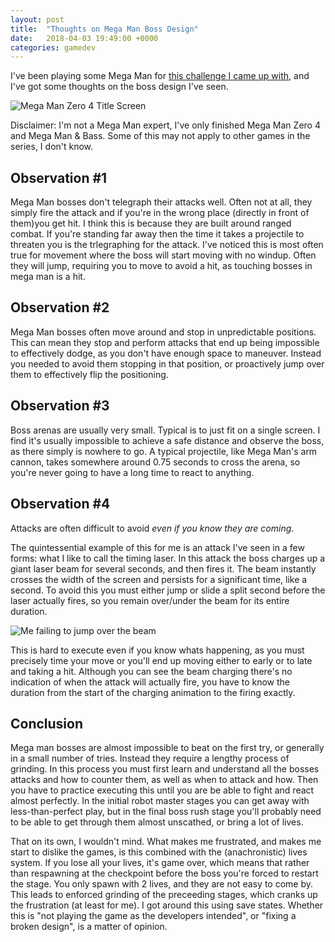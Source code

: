 ```yaml
---
layout: post
title:  "Thoughts on Mega Man Boss Design"
date:   2018-04-03 19:49:00 +0000
categories: gamedev
---
```


I've been playing some Mega Man for [this challenge I came up with](player255.blogspot.co.uk), and I've got some thoughts on the boss design I've seen.

![Mega Man Zero 4 Title Screen]({{site.url}}/assets/mmz4-title.png)

Disclaimer: I'm not a Mega Man expert, I've only finished Mega Man Zero 4 and Mega Man & Bass. Some of this may not apply to other games in the series, I don't know.

Observation #1
---

Mega Man bosses don't telegraph their attacks well. Often not at all, they simply fire the attack and if you're in the wrong place (directly in front of them)you get hit. I think this is because they are built around ranged combat. If you're standing far away then the time it takes a projectile to threaten you is the trlegraphing for the attack. I've noticed this is most often true for movement where the boss will start moving with no windup. Often they will jump, requiring you to move to avoid a hit, as touching bosses in mega man is a hit.

Observation #2
---

Mega Man bosses often move around and stop in unpredictable positions. This can mean they stop and perform attacks that end up being impossible to effectively dodge, as you don't have enough space to maneuver. Instead you needed to avoid them stopping in that position, or proactively jump over them to effectively flip the positioning.

Observation #3
---

Boss arenas are usually very small. Typical is to just fit on a single screen. I find it's usually impossible to achieve a safe distance and observe the boss, as there simply is nowhere to go. A typical projectile, like Mega Man's arm cannon, takes somewhere around 0.75 seconds to cross the arena, so you're never going to have a long time to react to anything.

Observation #4
---

Attacks are often difficult to avoid *even if you know they are coming*. 

The quintessential example of this for me is an attack I've seen in a few forms: what I like to call the timing laser. In this attack the boss charges up a giant laser beam for several seconds, and then fires it. The beam instantly crosses the width of the screen and persists for a significant time, like a second. To avoid this you must either jump or slide a split second before the laser actually fires, so you remain over/under the beam for its entire duration.

![Me failing to jump over the beam]({{site.url}}/assets/mmb-timinglaser.gif)

 This is hard to execute even if you know whats happening, as you must precisely time your move or you'll end up moving either to early or to late and taking a hit. Although you can see the beam charging there's no indication of when the attack will actually fire, you have to know the duration from the start of the charging animation to the firing exactly. 

Conclusion
---

Mega man bosses are almost impossible to beat on the first try, or generally in a small number of tries. Instead they require a lengthy process of grinding. In this process you must first learn and understand all the bosses attacks and how to counter them, as well as when to attack and how. Then you have to practice executing this until you are be able to fight and react almost perfectly. In the initial robot master stages you can get away with less-than-perfect play, but in the final boss rush stage you'll probably need to be able to get through them almost unscathed, or bring a lot of lives.

That on its own, I wouldn't mind. What makes me frustrated, and makes me start to dislike the games, is this combined with the (anachronistic) lives system. If you lose all your lives, it's game over, which means that rather than respawning at the checkpoint before the boss you're forced to restart the stage. You only spawn with 2 lives, and they are not easy to come by. This leads to enforced grinding of the preceeding stages, which cranks up the frustration (at least for me). I got around this using save states. Whether this is "not playing the game as the developers intended", or "fixing a broken design", is a matter of opinion.
